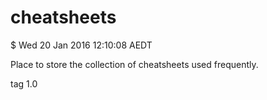 # cheatsheets
$ Wed 20 Jan 2016 12:10:08 AEDT

Place to store the collection of
cheatsheets used frequently.

tag 1.0
